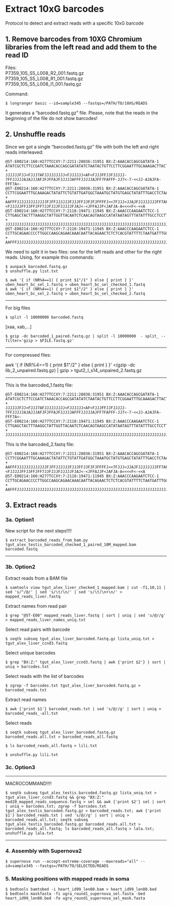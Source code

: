 # Extract 10xG barcodes
Protocol to detect and extract reads with a specific 10xG barcode

## 1. Remove barcodes from 10XG Chromium libraries from the left read and add them to the read ID

Files:<br />
P7359_105_S5_L008_R2_001.fastq.gz<br />
P7359_105_S5_L008_R1_001.fastq.gz<br />
P7359_105_S5_L008_I1_001.fastq.gz<br />

Command:
```
$ longranger basic --id=sample345 --fastqs=/PATH/TO/10XG/READS
```

It generates a “barcoded.fastq.gz” file. Please, note that the reads in the beginning of the file do not show barcodes! 

## 2. Unshuffle reads

Since we got a single “barcoded.fastq.gz” file with both the left and right reads interleaved:

```
@ST-E00214:160:H277TCCXY:7:2211:28036:31951 BX:Z:AAACACCAGCGATATA-1
ATATCGCTCTTCCGATCTAAACACCAGCGATATATCTAATACTGTTCCTTCGGAATTTGCAAAGACTTACTTTCTGAACAGGCCATAGAAGAACCTCCAGGTGTTTTCCACACTGCTGGAATGTTTGT
+
JJJJJJFJJ<FJJJ7AFJJJJJJJJJ<FJJJJJJ<AF<FJJJFFJJFJJJJJ-7FFJJJJJAJAJJJAFJFJFFAJFJJJJJAFFFJJJJJAJFF7FAFFF-JJ7<-7-<<JJ-AJAJFA-FFF7A<-
@ST-E00214:160:H277TCCXY:7:2211:28036:31951 BX:Z:AAACACCAGCGATATA-1
CCTTCGGAATTTGCAAAGACTATATTCTGTATTGATGGCTAAATGCTATGTGAGCTATATTTGACCTCTAAAAGTAGAAAAAATGTTAATAAACATTCCAGCAGTGTGGAAAACACCTGGAGGTTCTTCTATGGCCTGTTCAGAAAGTAAG
+
AAFFFJJJJJJJJJJJJJFJFFJJJJJJFJJJFFJJFJFJFFFFJ<<7FJJJ<JJAJFJJJJJJJJFF7AFJFJJJJJJJFFF<FFJJJ-<FJJJJJFFJJFFJFF7JJFJJJFJJJJJFJAJ<-<JFFAJJF<JAFJA-A<<<<F<-<<A
@ST-E00214:160:H277TCCXY:7:2118:19471:11945 BX:Z:AAACCCAAGAATCTCC-1
CTTGAGCTACTTTAAGGCTATTGGTTACAATCTCAACAGTAAGCCATATAATAGTTTATATTTGCCTCCTTCTTGAAAATATCTGTGTTTGCTTTTGGGTGTTCTTTTGTATATACTCCAAATCATTA
+
JJJJJJJJJJJJJJJJJJJJJJJJJJJJJJJJJJJJJJJJJJJJJJJJJJJJJJJJJJJJJJJJJJJJJJJJJJJJJJJJJJJJJJJJJJJJJJJFJJFJFJJJJJJJJJFFJJJJJJJJJJJJJJJF
@ST-E00214:160:H277TCCXY:7:2118:19471:11945 BX:Z:AAACCCAAGAATCTCC-1
CCTTGCAGAACCCCTTGGCCAAGCAGAACAAACAATTACAGAACTCTCTCACGTATTTTCTAATGATTTGGAGTATATACAAAAGAACACCCAAAAGCAAACACAGATATTTTCAAGAAGGAGGCAAATATAAACTATTATATGGCTTACT
+
AAFFFJJJJJJJJJJJJJJJJJJJJJJJJJJJJJJJJJJJJJJJJJJJJJJJJJJJJJJJJJJJJJJJJJJJJJJJJJJJJJJJJJJJJJJJJJJJJJJJJJJJJJJFJJJJJJJJJJJJJJJJJJJFJFJJJJJJJJJJJJJJJJA<FJ<
```

We need to split it in two files: one for the left reads and other for the right reads. Using, for example this commands:

```
$ aunpack barcoded.fastq.gz
$ unshuffle.py list.txt

$ awk '{ if (NR%4==1) { print $1"/1" } else { print } }'  uben_heart_bc_sel_1.fastq > uben_heart_bc_sel_checked_1.fastq
$ awk '{ if (NR%4==1) { print $1"/2" } else { print } }'  uben_heart_bc_sel_2.fastq > uben_heart_bc_sel_checked_2.fastq
```

----

For big files

```
$ split -l 10000000 barcoded.fastq
```

[xaa, xab,...]

```
$ gzip -dc barcoded_1_paired.fastq.gz | split -l 10000000  - split_ --filter='gzip > $FILE.fastq.gz'
```

--------

For compressed files:

awk '{ if (NR%4==1) { print $1"/2" } else { print } }' <(gzip -dc lib_2_unpaired.fastq.gz) | gzip > tgut2_l_s14_unpaired_2.fastq.gz

---------------------------------------------------------------------------------------------------

This is the barcoded_1.fastq file:

```
@ST-E00214:160:H277TCCXY:7:2211:28036:31951 BX:Z:AAACACCAGCGATATA-1
ATATCGCTCTTCCGATCTAAACACCAGCGATATATCTAATACTGTTCCTTCGGAATTTGCAAAGACTTACTTTCTGAACAGGCCATAGAAGAACCTCCAGGTGTTTTCCACACTGCTGGAATGTTTGT
+
JJJJJJFJJ<FJJJ7AFJJJJJJJJJ<FJJJJJJ<AF<FJJJFFJJFJJJJJ-7FFJJJJJAJAJJJAFJFJFFAJFJJJJJAFFFJJJJJAJFF7FAFFF-JJ7<-7-<<JJ-AJAJFA-FFF7A<-
@ST-E00214:160:H277TCCXY:7:2118:19471:11945 BX:Z:AAACCCAAGAATCTCC-1
CTTGAGCTACTTTAAGGCTATTGGTTACAATCTCAACAGTAAGCCATATAATAGTTTATATTTGCCTCCTTCTTGAAAATATCTGTGTTTGCTTTTGGGTGTTCTTTTGTATATACTCCAAATCATTA
+
JJJJJJJJJJJJJJJJJJJJJJJJJJJJJJJJJJJJJJJJJJJJJJJJJJJJJJJJJJJJJJJJJJJJJJJJJJJJJJJJJJJJJJJJJJJJJJJFJJFJFJJJJJJJJJFFJJJJJJJJJJJJJJJF
```

This is the barcoded_2.fastq file:

```
@ST-E00214:160:H277TCCXY:7:2211:28036:31951 BX:Z:AAACACCAGCGATATA-1
CCTTCGGAATTTGCAAAGACTATATTCTGTATTGATGGCTAAATGCTATGTGAGCTATATTTGACCTCTAAAAGTAGAAAAAATGTTAATAAACATTCCAGCAGTGTGGAAAACACCTGGAGGTTCTTCTATGGCCTGTTCAGAAAGTAAG
+
AAFFFJJJJJJJJJJJJJFJFFJJJJJJFJJJFFJJFJFJFFFFJ<<7FJJJ<JJAJFJJJJJJJJFF7AFJFJJJJJJJFFF<FFJJJ-<FJJJJJFFJJFFJFF7JJFJJJFJJJJJFJAJ<-<JFFAJJF<JAFJA-A<<<<F<-<<A
@ST-E00214:160:H277TCCXY:7:2118:19471:11945 BX:Z:AAACCCAAGAATCTCC-1
CCTTGCAGAACCCCTTGGCCAAGCAGAACAAACAATTACAGAACTCTCTCACGTATTTTCTAATGATTTGGAGTATATACAAAAGAACACCCAAAAGCAAACACAGATATTTTCAAGAAGGAGGCAAATATAAACTATTATATGGCTTACT
+
AAFFFJJJJJJJJJJJJJJJJJJJJJJJJJJJJJJJJJJJJJJJJJJJJJJJJJJJJJJJJJJJJJJJJJJJJJJJJJJJJJJJJJJJJJJJJJJJJJJJJJJJJJJFJJJJJJJJJJJJJJJJJJJFJFJJJJJJJJJJJJJJJJA<FJ<
```

## 3. Extract reads

### 3a. Option1

New script for the next steps!!!!
```
$ extract_barcoded_reads_from_bam.py tgut_alex_testis_barcoded_checked_1_paired_10M_mapped.bam barcoded.fastq
```

---------------------------------------------------------------------------------------------------

### 3b. Option2

Extract reads from a BAM file
```
$ samtools view tgut_alex_liver_checked_1_mapped.bam | cut -f1,10,11 | sed 's/^/@/' | sed 's/\t/\n/' | sed 's/\t/\n+\n/' > mapped_reads_liver.fastq 
```

Extract names from read pair

```
$ grep "@ST-E00" mapped_reads_liver.fastq | sort | uniq | sed 's/@//g' > mapped_reads_liver_names_uniq.txt
```

Select read pairs with barcode 

```
$ seqtk subseq tgut_alex_liver_barcoded.fastq.gz lista_uniq.txt > tgut_alex_liver_ccnd3.fastq
```

Select unique barcodes

```
$ grep "BX:Z:" tgut_alex_liver_ccnd3.fastq | awk {'print $2'} | sort | uniq > barcodes.txt
```

Select reads with the list of barcodes

```
$ zgrep -f barcodes.txt tgut_alex_liver_barcoded.fastq.gz > barcoded_reads.txt
```

Extract read names

```
$ awk {'print $1'} barcoded_reads.txt | sed 's/@//g' | sort | uniq > barcoded_reads_-all.txt
```

Select reads

```
$ seqtk subseq tgut_alex_liver_barcoded.fastq.gz barcoded_reads.all.txt > barcoded_reads_all.fastq

$ ls barcoded_reads_all.fastq > lili.txt

$ unshuffle.py lili.txt
```

### 3c. Option3
-------
MACROCOMMAND!!!!
```
$ seqtk subseq tgut_alex_testis_barcoded.fastq.gz lista_uniq.txt > tgut_alex_liver_ccnd3.fastq && grep "BX:Z:" med20_mapped_reads_sequence.fastq > sel && awk {'print $2'} sel | sort | uniq > barcodes.txt; zgrep -f barcodes.txt tgut_alex_testis_barcoded.fastq.gz > barcoded_reads.txt; awk {'print $1'} barcoded_reads.txt | sed 's/@//g' | sort | uniq > barcoded_reads.all.txt; seqtk subseq tgut_alex_testis_barcoded.fastq.gz barcoded_reads.all.txt > barcoded_reads_all.fastq; ls barcoded_reads_all.fastq > lala.txt; unshuffle.py lala.txt
```

--------------

### 4. Assembly with Supernova2

```
$ supernova run --accept-extreme-coverage --maxreads="all" --id=sample345 --fastqs=/PATH/TO/SELECTED/READS
```

### 5. Masking positions with mapped reads in soma

```
$ bedtools bamtobed -i heart_id99_len80.bam > heart_id99_len80.bed
$ bedtools maskfasta -fi ugra_round1_supernova_sel.fasta -bed heart_id99_len80.bed -fo ugra_round1_supernova_sel_mask.fasta
```

